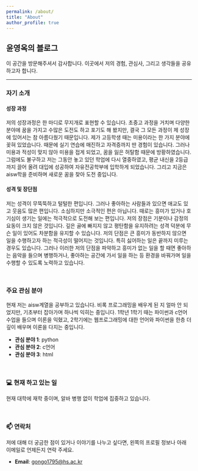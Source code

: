 ```yaml
---
permalink: /about/
title: "About"
author_profile: true
---
```


## 윤영옥의 블로그

이 공간을 방문해주셔서 감사합니다. 이곳에서 저의 경험, 관심사, 그리고 생각들을 공유하고자 합니다.

---

### 자기 소개

#### 성장 과정

저의 성장과정은 한 마디로 무지개로 표현할 수 있습니다. 초중고 과정을 거치며 다양한 분야에 꿈을 가지고 수많은 도전도 하고 포기도 해 봤지만, 결국 그 모든 과정이 제 성장에 있어서는 참 아름다웠기 때문입니다. 제가 고등학생 때는 미용이라는 한 가지 분야에 꽂혀 있었습니다. 때문에 실기 연습에 매진하고 자격증까지 딴 경험이 있습니다. 그러나 미용과 적성이 맞지 않아 미용을 접게 되었고, 꿈을 잃은 허탈함 때문에 방황하였습니다. 그럼에도 불구하고 저는 그동안 놓고 있던 학업에 다시 열중하였고, 평균 내신을  2등급까지 끌어 올려 대입에 성공하여 자유전공학부에 입학하게 되었습니다. 그리고 지금은 aisw학을 준비하며 새로운 꿈을 찾아 도전 중입니다.

#### 성격 및 장단점

저는 성격이 무뚝뚝하고 털털한 편입니다. 그러나 좋아하는 사람들과 있으면 애교도 있고 웃음도 많은 편입니다. 소심하지만 소극적인 편은 아닙니다. 때로는 흥미가 있거나 호기심이 생기는 일에는 적극적으로 도전해 보는 편입니다. 저의 장점은 기분이나 감정의 요동이 크지 않은 것입니다. 깊은 골에 빠지지 않고 평탄함을 유지하려는 성격 덕분에 무슨 일이 있어도 차분함을 유지할 수 있습니다. 저의 단점은 큰 흥미가 동반하지 않으면 일을 수행하고자 하는 적극성이 떨어지는 것입니다. 특히 싫어하는 일은 끝까지 미루는 경우도 있습니다. 그러나 이러한 저의 단점을 파악하고 흥미가 없는 일을 할 때면 좋아하는 음악을 들으며 병행하거나, 좋아하는 공간에 가서 일을 하는 등 환경을 바꿔가며 일을 수행할 수 있도록 노력하고 있습니다.

<br/>

### 주요 관심 분야

현재 저는 aisw계열을 공부하고 있습니다. 비록 프로그래밍을 배우게 된 지 얼마 안 되었지만, 기초부터 잡아가며 하나씩 익히는 중입니다. 1학년 1학기 때는 파이썬과 c언어 수업을 들으며 이론을 익혔고, 2학기에는 웹프로그래밍에 대한 언어와 파이썬을 한층 더 깊이 배우며 이론을 다지는 중입니다.

*   **관심 분야 1**: python
*   **관심 분야 2**: c언어
*   **관심 분야 3**: html

<br/>

### 💻 현재 하고 있는 일

현재 대학에 재학 중이며, 알바 병행 없이 학업에 집중하고 있습니다.

<br/>

### 📫 연락처

저에 대해 더 궁금한 점이 있거나 이야기를 나누고 싶다면, 왼쪽의 프로필 정보나 아래 이메일로 언제든지 연락 주세요.

*   **Email**: [gongo1795@hs.ac.kr](mailto:gongo1795@hs.ac.kr)
